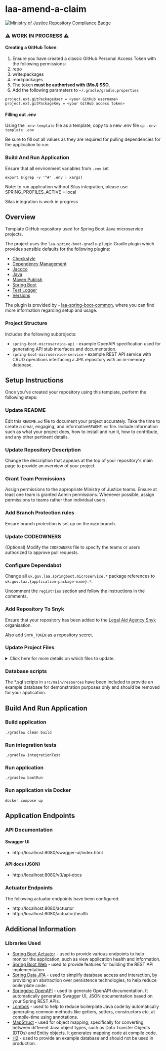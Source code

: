 # laa-amend-a-claim
[![Ministry of Justice Repository Compliance Badge](https://github-community.service.justice.gov.uk/repository-standards/api/laa-spring-boot-microservice-template/badge)](https://github-community.service.justice.gov.uk/repository-standards/laa-spring-boot-microservice-template)

### ⚠️ WORK IN PROGRESS ⚠️

#### Creating a GitHub Token

1. Ensure you have created a classic GitHub Personal Access Token with the following permissions:
  1. repo
  2. write:packages
  3. read:packages
2. The token **must be authorised with (MoJ) SSO**.
3. Add the following parameters to `~/.gradle/gradle.properties`

```
project.ext.gitPackageUser = <your GitHub username>
project.ext.gitPackageKey = <your GitHub access token>

```

#### Filling out .env

Using the `.env-template` file as a template, copy to a new .env file
`cp .env-template .env`

Be sure to fill out all values as they are required for pulling dependencies for the application to run

### Build And Run Application
Ensure that all environment variables from `.env` set

`export $(grep -v '^#' .env | xargs)`

Note: to run application without Silas integration, please use SPRING_PROFILES_ACTIVE = local 

Silas integration is work in progress



## Overview

Template GitHub repository used for Spring Boot Java microservice projects.

The project uses the `laa-spring-boot-gradle-plugin` Gradle plugin which provides
sensible defaults for the following plugins:

- [Checkstyle](https://docs.gradle.org/current/userguide/checkstyle_plugin.html)
- [Dependency Management](https://plugins.gradle.org/plugin/io.spring.dependency-management)
- [Jacoco](https://docs.gradle.org/current/userguide/jacoco_plugin.html)
- [Java](https://docs.gradle.org/current/userguide/java_plugin.html)
- [Maven Publish](https://docs.gradle.org/current/userguide/publishing_maven.html)
- [Spring Boot](https://plugins.gradle.org/plugin/org.springframework.boot)
- [Test Logger](https://github.com/radarsh/gradle-test-logger-plugin)
- [Versions](https://github.com/ben-manes/gradle-versions-plugin)

The plugin is provided by -  [laa-spring-boot-common](https://github.com/ministryofjustice/laa-spring-boot-common), where you can find
more information regarding setup and usage.

### Project Structure
Includes the following subprojects:

- `spring-boot-microservice-api` - example OpenAPI specification used for generating API stub interfaces and documentation.
- `spring-boot-microservice-service` - example REST API service with CRUD operations interfacing a JPA repository with an in-memory database.

## Setup Instructions
Once you've created your repository using this template, perform the following steps:

### Update README
Edit this `README.md` file to document your project accurately. Take the time to create a clear, engaging, and informative`README.md` file. Include information such as what your project does, how to install and run it, how to contribute, and any other pertinent details.

### Update Repository Description
Change the description that appears at the top of your repository's main page to provide an overview of your project.

### Grant Team Permissions
Assign permissions to the appropriate Ministry of Justice teams. Ensure at least one team is granted Admin permissions. Whenever possible, assign permissions to teams rather than individual users.

### Add Branch Protection rules
Ensure branch protection is set up on the `main` branch.

### Update CODEOWNERS
(Optional) Modify the `CODEOWNERS` file to specify the teams or users authorized to approve pull requests.

### Configure Dependabot
Change all `uk.gov.laa.springboot.microservice.*` package references to `uk.gov.laa.{application-package-name}.*`.

Uncomment the `registries` section and follow the instructions in the comments.

### Add Repository To Snyk
Ensure that your repository has been added to the [Legal Aid Agency Snyk](https://app.snyk.io/org/legal-aid-agency) organisation.

Also add `SNYK_TOKEN` as a repository secret.

### Update Project Files
<details>

<summary>Click here for more details on which files to update.</summary>

#### 1. Rename subproject directories
Ensure to rename `spring-boot-microservice-api` and `spring-boot-microservice-service` directories to your application name:
`{application-name}-api` and `{application-name}-service`.

Update `settings.gradle` as follows:
```
rootProject.name = '{repository-name}'

include '{application-name}-api'
include '{application-name}-service'
```

Update `build.gradle` in the project root directory as follows:
```
subprojects {
    group = 'uk.gov.justice.laa.{application-name}'
}
```

#### 2. Update api subproject
Update the following files found in the `{application-name}-api` directory:

- `open-api-specification.yml` - replace the contents of this file with the API specification for your application.
- `build.gradle` - replace all references to `spring-boot-microservice-api` with `{service-name}-api`.

#### 3. Update service subproject

Rename the package name/directory - `uk.gov.justice.laa.springboot.microservice` to `uk.gov.justice.laa.{application-package-name}`
under `src/integrationTest/java`, `src/main/java`, `src/test/java`.

Update the following properties in `src/main/resources/application.yml` with your application details:
`spring.application.name`, `info.app.name`, `info.app.description`

#### 4. Update Dockerfile
Rename the `laa-spring-boot-microservice` directory and jar file name to  `laa-{application-name}`.

#### 5. Update GitHub workflow
The following workflows have been provided:

* Build and test PR - `build-test-pr.yml`
* Build and deploy after PR merged - `pr-merge-main.yml` 

In the above workflow files, change all occurrences of the `spring-boot-microservice-service/build/` build path to `{application-name}-service/build/`.

</details>

### Database scripts
The *.sql scripts in  `src/main/resources` have been included to provide an example database for demonstration purposes only and should be removed for your application.

## Build And Run Application

### Build application
`./gradlew clean build`

### Run integration tests
`./gradlew integrationTest`

### Run application
`./gradlew bootRun`

### Run application via Docker
`docker compose up`

## Application Endpoints

### API Documentation

#### Swagger UI
- http://localhost:8080/swagger-ui/index.html
#### API docs (JSON)
- http://localhost:8080/v3/api-docs

### Actuator Endpoints
The following actuator endpoints have been configured:
- http://localhost:8080/actuator
- http://localhost:8080/actuator/health

## Additional Information

### Libraries Used
- [Spring Boot Actuator](https://docs.spring.io/spring-boot/reference/actuator/index.html) - used to provide various endpoints to help monitor the application, such as view application health and information.
- [Spring Boot Web](https://docs.spring.io/spring-boot/reference/web/index.html) - used to provide features for building the REST API implementation.
- [Spring Data JPA](https://docs.spring.io/spring-data/jpa/reference/jpa.html) - used to simplify database access and interaction, by providing an abstraction over persistence technologies, to help reduce boilerplate code.
- [Springdoc OpenAPI](https://springdoc.org/) - used to generate OpenAPI documentation. It automatically generates Swagger UI, JSON documentation based on your Spring REST APIs.
- [Lombok](https://projectlombok.org/) - used to help to reduce boilerplate Java code by automatically generating common
  methods like getters, setters, constructors etc. at compile-time using annotations.
- [MapStruct](https://mapstruct.org/) - used for object mapping, specifically for converting between different Java object types, such as Data Transfer Objects (DTOs)
  and Entity objects. It generates mapping code at compile code.
- [H2](https://www.h2database.com/html/main.html) - used to provide an example database and should not be used in production.


